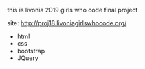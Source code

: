 this is livonia 2019 girls who code final project

site: http://proj18.livoniagirlswhocode.org/

- html
- css
- bootstrap
- JQuery
